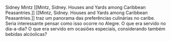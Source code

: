 Sidney Mintz [[Mintz, Sidney. Houses and Yards among Caribbean Peasantries.]] [[Mintz, Sidney. Houses and Yards among Caribbean Peasantries.]] traz um panorama das preferências culinárias no caribe. Seria interessante pensar como isso ocorre no Alegre. O que era servido no dia-a-dia? O que era servido em ocasiões especiais, considerando também bebidas alcóolicas? 